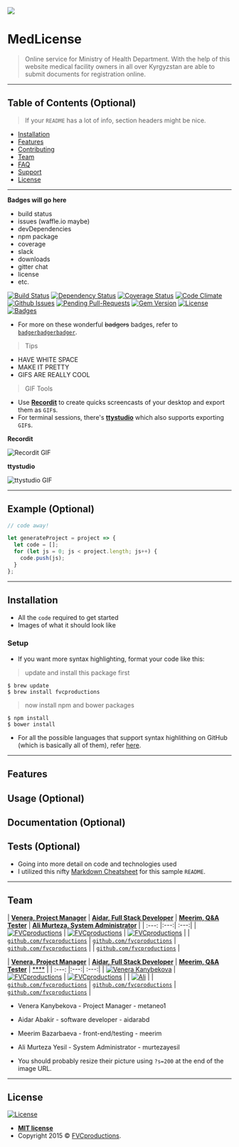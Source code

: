 <a href="#"><img src="https://image.flaticon.com/icons/png/512/2927/2927060.png"></a>

# MedLicense

> Online service for Ministry of Health Department. With the help of this website medical facility owners in all over Kyrgyzstan are able to submit documents for registration online.

---

## Table of Contents (Optional)

> If your `README` has a lot of info, section headers might be nice.

- [Installation](#installation)
- [Features](#features)
- [Contributing](#contributing)
- [Team](#team)
- [FAQ](#faq)
- [Support](#support)
- [License](#license)


---


**Badges will go here**

- build status
- issues (waffle.io maybe)
- devDependencies
- npm package
- coverage
- slack
- downloads
- gitter chat
- license
- etc.

[![Build Status](http://img.shields.io/travis/badges/badgerbadgerbadger.svg?style=flat-square)](https://travis-ci.org/badges/badgerbadgerbadger) [![Dependency Status](http://img.shields.io/gemnasium/badges/badgerbadgerbadger.svg?style=flat-square)](https://gemnasium.com/badges/badgerbadgerbadger) [![Coverage Status](http://img.shields.io/coveralls/badges/badgerbadgerbadger.svg?style=flat-square)](https://coveralls.io/r/badges/badgerbadgerbadger) [![Code Climate](http://img.shields.io/codeclimate/github/badges/badgerbadgerbadger.svg?style=flat-square)](https://codeclimate.com/github/badges/badgerbadgerbadger) [![Github Issues](http://githubbadges.herokuapp.com/badges/badgerbadgerbadger/issues.svg?style=flat-square)](https://github.com/badges/badgerbadgerbadger/issues) [![Pending Pull-Requests](http://githubbadges.herokuapp.com/badges/badgerbadgerbadger/pulls.svg?style=flat-square)](https://github.com/badges/badgerbadgerbadger/pulls) [![Gem Version](http://img.shields.io/gem/v/badgerbadgerbadger.svg?style=flat-square)](https://rubygems.org/gems/badgerbadgerbadger) [![License](http://img.shields.io/:license-mit-blue.svg?style=flat-square)](http://badges.mit-license.org) [![Badges](http://img.shields.io/:badges-9/9-ff6799.svg?style=flat-square)](https://github.com/badges/badgerbadgerbadger)

- For more on these wonderful ~~badgers~~ badges, refer to <a href="http://badges.github.io/badgerbadgerbadger/" target="_blank">`badgerbadgerbadger`</a>.

> Tips

- HAVE WHITE SPACE
- MAKE IT PRETTY
- GIFS ARE REALLY COOL

> GIF Tools

- Use <a href="http://recordit.co/" target="_blank">**Recordit**</a> to create quicks screencasts of your desktop and export them as `GIF`s.
- For terminal sessions, there's <a href="https://github.com/chjj/ttystudio" target="_blank">**ttystudio**</a> which also supports exporting `GIF`s.

**Recordit**

![Recordit GIF](http://g.recordit.co/iLN6A0vSD8.gif)

**ttystudio**

![ttystudio GIF](https://raw.githubusercontent.com/chjj/ttystudio/master/img/example.gif)

---

## Example (Optional)

```javascript
// code away!

let generateProject = project => {
  let code = [];
  for (let js = 0; js < project.length; js++) {
    code.push(js);
  }
};
```

---

## Installation

- All the `code` required to get started
- Images of what it should look like

### Setup

- If you want more syntax highlighting, format your code like this:

> update and install this package first

```shell
$ brew update
$ brew install fvcproductions
```

> now install npm and bower packages

```shell
$ npm install
$ bower install
```

- For all the possible languages that support syntax highlithing on GitHub (which is basically all of them), refer <a href="https://github.com/github/linguist/blob/master/lib/linguist/languages.yml" target="_blank">here</a>.

---

## Features
## Usage (Optional)
## Documentation (Optional)
## Tests (Optional)

- Going into more detail on code and technologies used
- I utilized this nifty <a href="https://github.com/adam-p/markdown-here/wiki/Markdown-Cheatsheet" target="_blank">Markdown Cheatsheet</a> for this sample `README`.

---

## Team

| <a href="http://fvcproductions.com" target="_blank">**Venera, Project Manager**</a> | <a href="http://fvcproductions.com" target="_blank">**Aidar, Full Stack Developer**</a> | <a href="" target="_blank">**Meerim, Q&A Tester**</a> | <a href="http://fvcproductions.com" target="_blank">**Ali Murteza, System Administrator**</a> |
| :---: |:---:| :---:|
| [![FVCproductions](https://github.com/venera-k/twitter-clone.github.io/blob/master/images/DSC_0176.JPG?raw=true?s=25)](http://fvcproductions.com)    | [![FVCproductions](https://avatars2.githubusercontent.com/u/35764402?s=460&v=4?s=25)](http://fvcproductions.com) | [![FVCproductions](https://avatars2.githubusercontent.com/u/33866829?s=460&u=396d0dcde7373dedfbf9e18881a8408626855b47&v=4?s=25)](http://fvcproductions.com)  |
| <a href="http://github.com/fvcproductions" target="_blank">`github.com/fvcproductions`</a> | <a href="http://github.com/fvcproductions" target="_blank">`github.com/fvcproductions`</a> | <a href="http://github.com/fvcproductions" target="_blank">`github.com/fvcproductions`</a> | | <a href="http://github.com/fvcproductions" target="_blank">`github.com/fvcproductions`</a> |


| <a href="http://fvcproductions.com" target="_blank">**Venera, Project Manager**</a> | <a href="http://fvcproductions.com" target="_blank">**Aidar, Full Stack Developer**</a> | <a href="http://fvcproductions.com" target="_blank">**Meerim, Q&A Tester**</a> | <a href="http://fvcproductions.com" target="_blank">****</a> |
| :---: |:---:| :---:|
| [![Venera Kanybekova](https://github.com/venera-k/twitter-clone.github.io/blob/master/images/DSC_0176.JPG?raw=true?s=25)](http://fvcproductions.com)    | [![FVCproductions](https://avatars2.githubusercontent.com/u/35764402?s=460&v=4?s=25)](http://fvcproductions.com) | [![FVCproductions](https://avatars2.githubusercontent.com/u/33866829?s=460&u=396d0dcde7373dedfbf9e18881a8408626855b47&v=4?s=25)](http://fvcproductions.com)  | | [![Ali](https://avatars0.githubusercontent.com/u/24689015?s=460&u=a10bed6d4984caaa79da911a4f7e4d6dea70bb3e&v=4?s=25)](http://fvcproductions.com)    |
| <a href="https://github.com/metaneo1" target="_blank">`github.com/fvcproductions`</a> | <a href="http://github.com/fvcproductions" target="_blank">`github.com/fvcproductions`</a> | <a href="http://github.com/fvcproductions" target="_blank">`github.com/fvcproductions`</a> |

- Venera Kanybekova - Project Manager - metaneo1  
- Aidar Abakir - software developer - aidarabd  
- Meerim Bazarbaeva - front-end/testing - meerim  
- Ali Murteza Yesil - System Administrator - murtezayesil

- You should probably resize their picture using `?s=200` at the end of the image URL.

---

## License

[![License](http://img.shields.io/:license-mit-blue.svg?style=flat-square)](http://badges.mit-license.org)

- **[MIT license](http://opensource.org/licenses/mit-license.php)**
- Copyright 2015 © <a href="http://fvcproductions.com" target="_blank">FVCproductions</a>.
